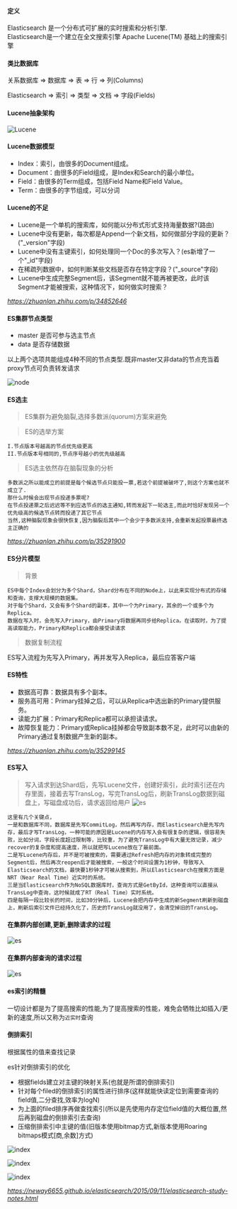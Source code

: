 #### 定义
Elasticsearch 是一个分布式可扩展的实时搜索和分析引擎.  
Elasticsearch是一个建立在全文搜索引擎 Apache Lucene(TM) 基础上的搜索引擎

#### 类比数据库
关系数据库 ⇒ 数据库 ⇒ 表 ⇒ 行 ⇒ 列(Columns)

Elasticsearch ⇒ 索引 ⇒ 类型 ⇒ 文档 ⇒ 字段(Fields)


#### Lucene抽象架构
![Lucene](https://github.com/tinysKai/Note/blob/master/image/article/2018/0709/lucence.jpg)

#### Lucene数据模型
+ Index：索引，由很多的Document组成。
+ Document：由很多的Field组成，是Index和Search的最小单位。
+ Field：由很多的Term组成，包括Field Name和Field Value。
+ Term：由很多的字节组成，可以分词


#### Lucene的不足
+ Lucene是一个单机的搜索库，如何能以分布式形式支持海量数据?(路由)
+ Lucene中没有更新，每次都是Append一个新文档，如何做部分字段的更新？("_version"字段)
+ Lucene中没有主键索引，如何处理同一个Doc的多次写入？(es新增了一个"_id"字段)
+ 在稀疏列数据中，如何判断某些文档是否存在特定字段？("_source"字段)
+ Lucene中生成完整Segment后，该Segment就不能再被更改，此时该Segment才能被搜索，这种情况下，如何做实时搜索？

*https://zhuanlan.zhihu.com/p/34852646*



#### ES集群节点类型
+ master 是否可参与选主节点
+ data   是否存储数据  

以上两个选项共能组成4种不同的节点类型.既非master又非data的节点充当着proxy节点可负责转发请求  

![node](https://github.com/tinysKai/Note/blob/master/image/article/2018/0709/es-node.jpg)


#### ES选主
>ES集群为避免脑裂,选择多数派(quorum)方案来避免  

>ES的选举方案

    I.节点版本号越高的节点优先级更高
    II.节点版本号相同的,节点序号越小的优先级越高

>ES选主依然存在脑裂现象的分析

    多数派之所以能成立的前提是每个候选节点只能投一票,若这个前提被破坏了,则这个方案也就不成立了.
    那什么时候会出现节点投递多票呢?
    在节点投递票之后迟迟等不到应选节点的选主通知,转而发起下一轮选主,而此时恰好发现另一个优先级高的候选节点转而投递了其它节点
    当然,这种脑裂现象会很快恢复,因为脑裂后其中一个会少于多数派支持,会重新发起投票最终选主正确的

*https://zhuanlan.zhihu.com/p/35291900*


#### ES分片模型
>背景

    ES中每个Index会划分为多个Shard，Shard分布在不同的Node上，以此来实现分布式的存储和查询，支撑大规模的数据集。  
    对于每个Shard，又会有多个Shard的副本，其中一个为Primary，其余的一个或多个为Replica。  
    数据在写入时，会先写入Primary，由Primary将数据再同步给Replica。在读取时，为了提高读取能力，Primary和Replica都会接受读请求  

>数据复制流程
  
ES写入流程为先写入Primary，再并发写入Replica，最后应答客户端


#### ES特性
+ 数据高可靠：数据具有多个副本。
+ 服务高可用：Primary挂掉之后，可以从Replica中选出新的Primary提供服务。
+ 读能力扩展：Primary和Replica都可以承担读请求。
+ 故障恢复能力：Primary或Replica挂掉都会导致副本数不足，此时可以由新的Primary通过复制数据产生新的副本。

*https://zhuanlan.zhihu.com/p/35299145*


#### ES写入
>写入请求到达Shard后，先写Lucene文件，创建好索引，此时索引还在内存里面，接着去写TransLog，写完TransLog后，刷新TransLog数据到磁盘上，写磁盘成功后，请求返回给用户
![es](https://github.com/tinysKai/Note/blob/master/image/article/2018/0709/es-flush.jpg)      
```
这里有几个关键点，
一是和数据库不同，数据库是先写CommitLog，然后再写内存，而Elasticsearch是先写内存，最后才写TransLog，一种可能的原因是Lucene的内存写入会有很复杂的逻辑，很容易失败，比如分词，字段长度超过限制等，比较重，为了避免TransLog中有大量无效记录，减少recover的复杂度和提高速度，所以就把写Lucene放在了最前面。
二是写Lucene内存后，并不是可被搜索的，需要通过Refresh把内存的对象转成完整的Segment后，然后再次reopen后才能被搜索，一般这个时间设置为1秒钟，导致写入Elasticsearch的文档，最快要1秒钟才可被从搜索到，所以Elasticsearch在搜索方面是NRT（Near Real Time）近实时的系统。
三是当Elasticsearch作为NoSQL数据库时，查询方式是GetById，这种查询可以直接从TransLog中查询，这时候就成了RT（Real Time）实时系统。
四是每隔一段比较长的时间，比如30分钟后，Lucene会把内存中生成的新Segment刷新到磁盘上，刷新后索引文件已经持久化了，历史的TransLog就没用了，会清空掉旧的TransLog。
```


#### 在集群内部创建,更新,删除请求的过程
![es](https://github.com/tinysKai/Note/blob/master/image/article/2018/0709/es1.png)


#### 在集群内部查询的请求过程
![es](https://github.com/tinysKai/Note/blob/master/image/article/2018/0709/es2.png)










#### es索引的精髓
一切设计都是为了提高搜索的性能,为了提高搜索的性能，难免会牺牲比如插入/更新的速度,所以又称为`近实时`查询

#### 倒排索引
根据属性的值来查找记录

es针对倒排索引的优化
+ 根据fields建立对主键的映射关系(也就是所谓的倒排索引)
+ 针对每个filed的倒排索引的属性进行排序(这样就能快读定位到需要查询的field值,二分查找,效率为logN)
+ 为上面的filed排序再做查找索引(所以是先使用内存定位field值的大概位置,然后再到磁盘的倒排索引去查询)
+ 压缩倒排索引中主键的值(旧版本使用bitmap方式,新版本使用Roaring bitmaps模式[商,余数]方式)  

![index](https://github.com/tinysKai/Note/blob/master/image/article/2018/0709/index.png)  

![index](https://github.com/tinysKai/Note/blob/master/image/article/2018/0709/indexid.png)  

![index](https://github.com/tinysKai/Note/blob/master/image/article/2018/0709/indexid2.png)

*https://neway6655.github.io/elasticsearch/2015/09/11/elasticsearch-study-notes.html*


